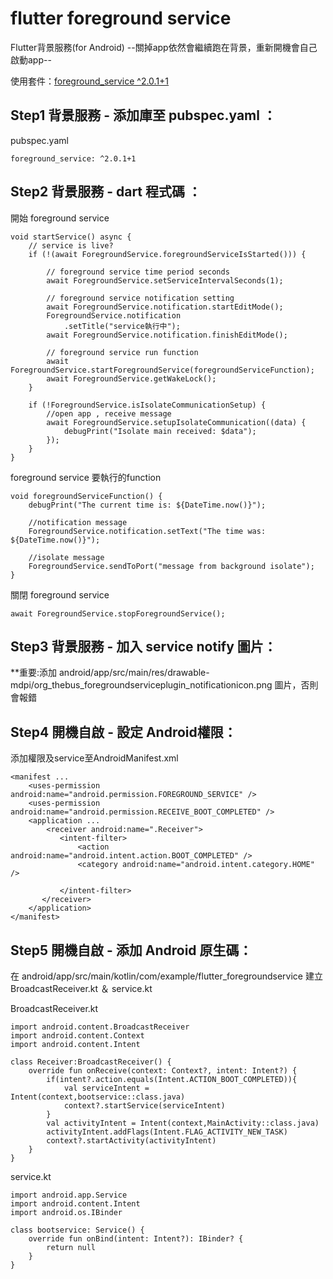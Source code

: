 # flutter foreground service

Flutter背景服務(for Android) --關掉app依然會繼續跑在背景，重新開機會自己啟動app--

使用套件：[foreground_service ^2.0.1+1](https://pub.dev/packages/foreground_service/versions/2.0.1)

## Step1 背景服務 - 添加庫至 pubspec.yaml ：

pubspec.yaml

    foreground_service: ^2.0.1+1

## Step2 背景服務 - dart 程式碼 ：

開始 foreground service

    void startService() async {
        // service is live?
        if (!(await ForegroundService.foregroundServiceIsStarted())) {
        
            // foreground service time period seconds
            await ForegroundService.setServiceIntervalSeconds(1);
        
            // foreground service notification setting
            await ForegroundService.notification.startEditMode();
            ForegroundService.notification
                .setTitle("service執行中");
            await ForegroundService.notification.finishEditMode();
        
            // foreground service run function
            await ForegroundService.startForegroundService(foregroundServiceFunction);
            await ForegroundService.getWakeLock();
        }
        
        if (!ForegroundService.isIsolateCommunicationSetup) {
            //open app , receive message
            await ForegroundService.setupIsolateCommunication((data) {
                debugPrint("Isolate main received: $data");
            });
        }
    }

foreground service 要執行的function

    void foregroundServiceFunction() {
        debugPrint("The current time is: ${DateTime.now()}");
        
        //notification message
        ForegroundService.notification.setText("The time was: ${DateTime.now()}");
        
        //isolate message
        ForegroundService.sendToPort("message from background isolate");
    }

關閉 foreground service

    await ForegroundService.stopForegroundService();

## Step3 背景服務 - 加入 service notify 圖片：

**重要:添加 android/app/src/main/res/drawable-mdpi/org_thebus_foregroundserviceplugin_notificationicon.png 圖片，否則會報錯

## Step4 開機自啟 - 設定 Android權限：

添加權限及service至AndroidManifest.xml

    <manifest ...
        <uses-permission android:name="android.permission.FOREGROUND_SERVICE" />
        <uses-permission android:name="android.permission.RECEIVE_BOOT_COMPLETED" />
        <application ...
            <receiver android:name=".Receiver">
               <intent-filter>
                   <action android:name="android.intent.action.BOOT_COMPLETED" />
                   <category android:name="android.intent.category.HOME" />
    
               </intent-filter>
           </receiver>
        </application>
    </manifest>

## Step5 開機自啟 - 添加 Android 原生碼：

在 android/app/src/main/kotlin/com/example/flutter_foregroundservice 建立 BroadcastReceiver.kt ＆ service.kt

BroadcastReceiver.kt

    import android.content.BroadcastReceiver
    import android.content.Context
    import android.content.Intent
    
    class Receiver:BroadcastReceiver() {
        override fun onReceive(context: Context?, intent: Intent?) {
            if(intent?.action.equals(Intent.ACTION_BOOT_COMPLETED)){
                val serviceIntent = Intent(context,bootservice::class.java)
                context?.startService(serviceIntent)
            }
            val activityIntent = Intent(context,MainActivity::class.java)
            activityIntent.addFlags(Intent.FLAG_ACTIVITY_NEW_TASK)
            context?.startActivity(activityIntent)
        }
    }

service.kt

    import android.app.Service
    import android.content.Intent
    import android.os.IBinder
    
    class bootservice: Service() {
        override fun onBind(intent: Intent?): IBinder? {
            return null
        }
    }

